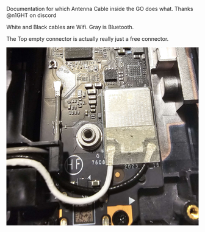 Documentation for which Antenna Cable inside the GO does what. Thanks @n1GHT on discord

White and Black cables are Wifi. Gray is Bluetooth.

The Top empty connector is actually really just a free connector.

![antenna cable image](./resources/antenna.jpg)
